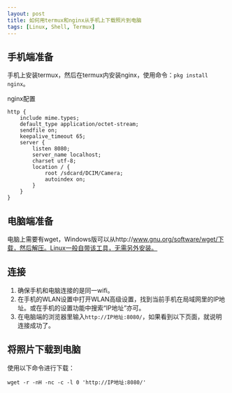 ```yaml
---
layout: post
title: 如何用termux和nginx从手机上下载照片到电脑
tags: [Linux, Shell, Termux]
---
```


手机端准备
----------

手机上安装termux，然后在termux内安装nginx，使用命令：`pkg install nginx`。

nginx配置

	http {
	    include mime.types;
	    default_type application/octet-stream;
	    sendfile on;
	    keepalive_timeout 65;
	    server {
	        listen 8080;
	        server_name localhost;
	        charset utf-8;
	        location / {
	            root /sdcard/DCIM/Camera;
	            autoindex on;
	        }
	    }
	}

电脑端准备
----------

电脑上需要有wget，Windows版可以从http://www.gnu.org/software/wget/下载，然后解压。Linux一般自带该工具，无需另外安装。

连接
----

1. 确保手机和电脑连接的是同一wifi。
2. 在手机的WLAN设置中打开WLAN高级设置，找到当前手机在局域网里的IP地址。或在手机的设置功能中搜索“IP地址”亦可。
3. 在电脑端的浏览器里输入`http://IP地址:8080/`，如果看到以下页面，就说明连接成功了。

将照片下载到电脑
----------------

使用以下命令进行下载：

	wget -r -nH -nc -c -l 0 'http://IP地址:8080/'

